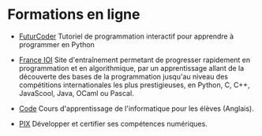# Formations en ligne

- [FuturCoder](https://futurecoder.forge.aeif.fr/) Tutoriel de programmation interactif pour apprendre à programmer en Python

- [France IOI](http://www.france-ioi.org/algo/index.php)  Site d'entraînement permetant de progresser rapidement en programmation et en algorithmique, par un apprentissage allant de la découverte des bases de la programmation jusqu'au niveau des compétitions internationales les plus prestigieuses, en Python, C, C++, JavaScool, Java, OCaml ou Pascal.


- [Code](https://studio.code.org/courses?lang=fr-FR) Cours d'apprentissage de l'informatique pour les élèves (Anglais).

- [PIX](https://pix.fr/enseignement-scolaire/) Développer et certifier ses compétences numériques.